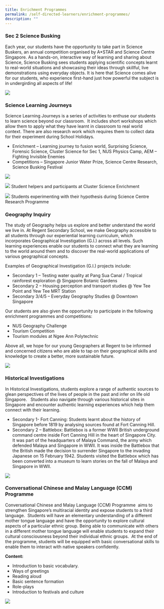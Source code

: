 ```yaml
---
title: Enrichment Programmes
permalink: /self-directed-learners/enrichment-programmes/
description: ""
---
```

### **Sec 2 Science Busking**

Each year, our students have the opportunity to take part in Science Buskers, an annual competition organised by A\*STAR and Science Centre Singapore. As a hands-on, interactive way of learning and sharing about Science, Science Busking sees students applying scientific concepts learnt to real-world situations and showcasing their ideas through skillful, live demonstrations using everyday objects. It is here that Science comes alive for our students, who experience first-hand just how powerful the subject is in undergirding all aspects of life!

![](/images/Enrichment%20Programmes/EnrichmentProg_1-SciBuskers.jpg)

### **Science Learning Journeys**

Science Learning Journeys is a series of activities to enthuse our students to learn science beyond our classroom.  It includes short workshops which allow them to apply what they have learnt in classroom to real world context. There are also research work which requires them to collect data for their experiment during School Holidays.

*   Enrichment – Learning journey to fusion world, Surprising Science, Forensic Science, Cluster Science for Sec 1, NUS Physics Camp, AEM – Fighting Invisible Enemies
*   Competitions – Singapore Junior Water Prize, Science Centre Research, Science Busking Festival

![](/images/Enrichment%20Programmes/EnrichmentProg_2a-SciLJ.jpg)

![](/images/Student-helpers-and-participants-at-Cluster-Science-Enrichment.png)
Student helpers and participants at Cluster Science Enrichment

![](/images/Students-experimenting-with-their-hypothesis-during-Science-Centre-Research-Programme.png)
Students experimenting with their hypothesis during Science Centre Research Programme

### **Geography Inquiry**

The study of Geography helps us explore and better understand the world we live in. At Regent Secondary School, we make Geography accessible to all students through our experiential learning curriculum, which incorporates Geographical Investigation (G.I.) across all levels. Such learning experiences enable our students to connect what they are learning to the world around them and to discover the real-world applications of various geographical concepts.

Examples of Geographical Investigation (G.I.) projects include:

*   Secondary 1 – Testing water quality at Pang Sua Canal / Tropical rainforest exploration @ Singapore Botanic Gardens
*   Secondary 2 – Housing perception and transport studies @ Yew Tee Point and Yew Tee MRT Station
*   Secondary 3/4/5 – Everyday Geography Studies @ Downtown Singapore

Our students are also given the opportunity to participate in the following enrichment programmes and competitions:

*   NUS Geography Challenge
*   Tourism Competition
*   Tourism modules at Ngee Ann Polytechnic

Above all, we hope for our young Geographers at Regent to be informed and concerned citizens who are able to tap on their geographical skills and knowledge to create a better, more sustainable future.

![](/images/Enrichment%20Programmes/EnrichmentProg_3-GeoInvestig.jpg)

### **Historical Investigations**

In Historical Investigations, students explore a range of authentic sources to glean perspectives of the lives of people in the past and infer on life old Singapore.   Students also navigate through various historical sites in Singapore and encounter authentic learning experiences which help them connect with their learning.

*   Secondary 1- Fort Canning: Students learnt about the history of Singapore before 1819 by analysing sources found at Fort Canning Hill.
*   Secondary 2 – Battlebox: Battlebox is a former WWII British underground command centre inside Fort Canning Hill in the heart of Singapore City. It was part of the headquarters of Malaya Command, the army which defended Malaya and Singapore in WWII. It was inside the Battlebox that the British made the decision to surrender Singapore to the invading Japanese on 15 February 1942. Students visited the Battlebox which has been converted into a museum to learn stories on the fall of Malaya and Singapore in WWII.

![](/images/Enrichment%20Programmes/EnrichmentProg_4_HistInvestig.jpg)

### **Conversational Chinese and Malay Language (CCM) Programme**

Conversational Chinese and Malay Language (CCM) Programme  aims to strengthen Singapore’s multiracial identity and expose students to a third language.  Students will have an elementary understanding of a different mother tongue language and have the opportunity to explore cultural aspects of a particular ethnic group. Being able to communicate with others in a different mother tongue language will enable students to expand their cultural consciousness beyond their individual ethnic groups.  At the end of the programme, students will be equipped with basic conversational skills to enable them to interact with native speakers confidently.

**Content:**

*   Introduction to basic vocabulary.
*   Ways of greetings
*   Reading aloud
*   Basic sentence formation
*   Role-plays
*   Introduction to festivals and culture

![](/images/Enrichment%20Programmes/EnrichmentProg_5_CCM.jpg)